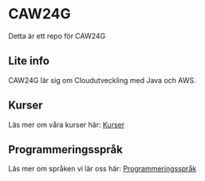 # CAW24G

Detta är ett repo för CAW24G

## Lite info

CAW24G lär sig om Cloudutveckling med Java och AWS.

## Kurser

Läs mer om våra kurser här: [Kurser](/courses.md)

## Programmeringsspråk

Läs mer om språken vi lär oss här: 
[Programmeringsspråk](/programmeringssprak.md)

